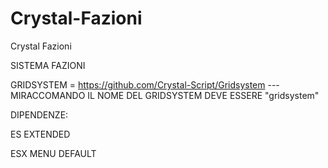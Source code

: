 # Crystal-Fazioni
Crystal Fazioni

SISTEMA FAZIONI

GRIDSYSTEM = https://github.com/Crystal-Script/Gridsystem --- MIRACCOMANDO IL NOME DEL GRIDSYSTEM DEVE ESSERE "gridsystem"

DIPENDENZE:

ES EXTENDED

ESX MENU DEFAULT
